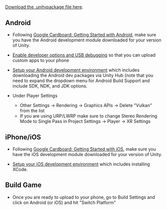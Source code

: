 ##

[Download the .unitypackage file here](https://github.com/googlevr/gvr-unity-sdk/releases/download/v1.200.1/GoogleVRForUnity_1.200.1.unitypackage).

## Android

+ Following [Google Cardboard: Getting Started with Android](https://developers.google.com/vr/develop/unity/get-started-android), make sure you have the Android development module downloaded for your version of Unity.

+ [Enable developer options and USB debugging](https://developer.android.com/studio/debug/dev-options.html#enable) so that you can upload custom apps to your phone

+ [Setup your Android development environment](https://docs.unity3d.com/Manual/android-sdksetup.html) which includes downloading the Android dev packages via Unity Hub (note that you need to expand the dropdown menu for Android Build Support and include SDK, NDK, and JDK options.

+ Under Player Settings
  + Other Settings -> Rendering -> Graphics APIs -> Delete "Vulkan" from the list
  + If you are using URP/LWRP make sure to change Stereo Rendering Mode to Single Pass in Project Settings -> Player -> XR Settings

## iPhone/iOS

+ Following [Google Cardboard: Getting Started with iOS](https://developers.google.com/vr/develop/unity/get-started-ios), make sure you have the iOS development module downloaded for your version of Unity.

+ [Setup your iOS development environment](https://docs.unity3d.com/Manual/iphone-GettingStarted.html) which includes installing XCode.

## Build Game

+ Once you are ready to upload to your phone, go to Build Settings and click on Android (or iOS) and hit "Switch Platform"

